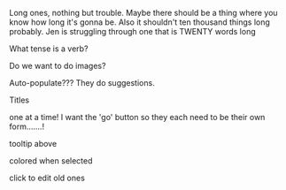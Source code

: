 Long ones, nothing but trouble. Maybe there should be a thing where you know how long it's gonna be. Also it shouldn't ten thousand things long probably. Jen is struggling through one that is TWENTY words long

What tense is a verb?

Do we want to do images?

Auto-populate??? They do suggestions.

Titles

one at a time! I want the 'go' button so they each need to be their own form.......!

tooltip above

colored when selected

click to edit old ones